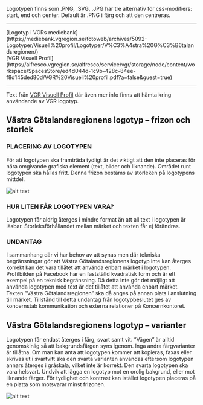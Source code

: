 Logotypen finns som .PNG, .SVG, .JPG har tre alternativ för css-modifiers: start, end och center. Default är .PNG i färg och att den centreras.

<hr>
[Logotyp i VGRs mediebank](https://mediebank.vgregion.se/fotoweb/archives/5092-Logotyper/Visuell%20profil/Logotyper/V%C3%A4stra%20G%C3%B6talandsregionen/)
<br>
[VGR Visuell Profil](https://alfresco.vgregion.se/alfresco/service/vgr/storage/node/content/workspace/SpacesStore/ed4d044d-1c9b-428c-84ee-f8d145ded80d/VGR%20Visuell%20profil.pdf?a=false&guest=true)
<hr>

Text från [VGR Visuell Profil](https://alfresco.vgregion.se/alfresco/service/vgr/storage/node/content/workspace/SpacesStore/ed4d044d-1c9b-428c-84ee-f8d145ded80d/VGR%20Visuell%20profil.pdf?a=false&guest=true) där även mer info finns att hämta kring användande av VGR logotyp.

## Västra Götalandsregionens logotyp – frizon och storlek

### PLACERING AV LOGOTYPEN
För att logotypen ska framträda tydligt är det viktigt att den inte placeras för
nära omgivande grafiska element (text, bilder och liknande). Området runt
logotypen ska hållas fritt. Denna frizon bestäms av storleken på logotypens
mittdel.

![alt text](/temp/frizon-logo.png "Guide för frizon VGR Logo")

### HUR LITEN FÅR LOGOTYPEN VARA?
Logotypen får aldrig återges i mindre format än att all text i logotypen är läsbar.
Storleksförhållandet mellan märket och texten får ej förändras.

### UNDANTAG
I sammanhang där vi har behov av att synas men där tekniska begränsningar
gör att Västra Götalandsregionens logotyp inte kan återges korrekt kan det vara
tillåtet att använda enbart märket i logotypen. Profilbilden på Facebook har en
fastställd kvadratisk form och är ett exempel på en teknisk begränsning. Då detta
inte gör det möjligt att använda logotypen med text är det tillåtet att använda
enbart märket. Texten ”Västra Götalandsregionen” ska då anges på annan plats
i anslutning till märket. Tillstånd till detta undantag från logotypbeslutet ges av
koncernstab kommunikation och externa relationer på Koncernkontoret.

## Västra Götalandsregionens logotyp – varianter

Logotypen får endast återges i färg, svart samt vit. ”Vågen” är alltid genomskinlig
så att bakgrundsfärgen syns igenom. Inga andra färgvarianter är tillåtna.
Om man kan anta att logotypen kommer att kopieras, faxas eller skrivas ut i
svartvitt ska den svarta varianten användas eftersom logotypen annars återges i
gråskala, vilket inte är korrekt. Den svarta logotypen ska vara helsvart.
Undvik att lägga en logotyp mot en orolig bakgrund, eller mot liknande färger.
För tydlighet och kontrast kan istället logotypen placeras på en platta som motsvarar
minst frizonen.

![alt text](/temp/varianter-logo.png "Olika varianter av VGR Logo")
